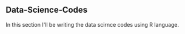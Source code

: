 ## Data-Science-Codes ##       

In this section I'll be writing the data scirnce codes using R language.    
  
